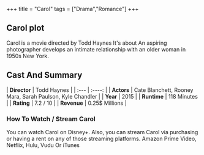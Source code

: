 +++
title = "Carol"
tags = ["Drama","Romance"]
+++
## Carol plot
Carol is a movie directed by Todd Haynes It's about An aspiring photographer develops an intimate relationship with an older woman in 1950s New York.
## Cast And Summary
| **Director**      | Todd Haynes |
    | :---        |    :----:   |
    |  **Actors** | Cate Blanchett, Rooney Mara, Sarah Paulson, Kyle Chandler |
    | **Year**   | 2015    |
    |  **Runtime** | 118 Minutes |
    |  **Rating** | 7.2 / 10 | 
    |  **Revenue** | 0.25$ Millions |
### How To Watch / Stream Carol
You can watch Carol on Disney+.
Also, you can stream Carol via purchasing or having a rent on any of those streaming platforms.
Amazon Prime Video, Netflix, Hulu, Vudu Or iTunes